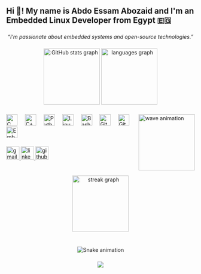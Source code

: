<h2 align="left">Hi 👋! My name is Abdo Essam Abozaid and I'm an Embedded Linux Developer from Egypt 🇪🇬</h2>

###

<p align="center">
  <i>“I’m passionate about embedded systems and open-source technologies.”</i>
</p>

###

<div align="center">
  <img src="https://github-readme-stats.vercel.app/api?username=AbdoRobusta&show_icons=true&theme=dark&count_private=true&include_all_commits=true&hide_border=false" height="150" alt="GitHub stats graph"  />
  <img src="https://github-readme-stats.vercel.app/api/top-langs?username=AbdoRobusta&layout=compact&langs_count=6&theme=dark&hide_border=false" height="150" alt="languages graph"  />
</div>

###

<img align="right" height="150" src="https://i.imgur.com/qALDg6m.gif" alt="wave animation" />

###

<div align="left">
  <img src="https://cdn.jsdelivr.net/gh/devicons/devicon/icons/c/c-original.svg" height="30" alt="C logo"  />
  <img width="12" />
  <img src="https://cdn.jsdelivr.net/gh/devicons/devicon/icons/cplusplus/cplusplus-original.svg" height="30" alt="C++ logo"  />
  <img width="12" />
  <img src="https://cdn.jsdelivr.net/gh/devicons/devicon/icons/python/python-original.svg" height="30" alt="Python logo"  />
  <img width="12" />
  <img src="https://cdn.jsdelivr.net/gh/devicons/devicon/icons/linux/linux-original.svg" height="30" alt="Linux logo"  />
  <img width="12" />
  <img src="https://cdn.jsdelivr.net/gh/devicons/devicon/icons/bash/bash-original.svg" height="30" alt="Bash logo"  />
  <img width="12" />
  <img src="https://cdn.jsdelivr.net/gh/devicons/devicon/icons/git/git-original.svg" height="30" alt="Git logo"  />
  <img width="12" />
  <img src="https://cdn.jsdelivr.net/gh/devicons/devicon/icons/github/github-original.svg" height="30" alt="GitHub logo"  />
  <img width="12" />
  <img src="https://cdn.jsdelivr.net/gh/devicons/devicon/icons/embeddedc/embeddedc-original.svg" height="30" alt="Embedded C logo" />
</div>

###

<div align="left">
  <a href="mailto:abdoessamabozaid@gmail.com" target="_blank">
    <img src="https://img.shields.io/static/v1?message=Gmail&logo=gmail&label=&color=D14836&logoColor=white&style=for-the-badge" height="35" alt="gmail logo" />
  </a>
  <a href="https://www.linkedin.com/in/abdo-essam-abozaid-441ab4244" target="_blank">
    <img src="https://img.shields.io/static/v1?message=LinkedIn&logo=linkedin&label=&color=0077B5&logoColor=white&style=for-the-badge" height="35" alt="linkedin logo" />
  </a>
  <a href="https://github.com/AbdoRobusta" target="_blank">
    <img src="https://img.shields.io/static/v1?message=GitHub&logo=github&label=&color=181717&logoColor=white&style=for-the-badge" height="35" alt="github logo" />
  </a>
</div>

###

<br clear="both">

<div align="center">
  <img src="https://github-readme-streak-stats.herokuapp.com/?user=AbdoRobusta&theme=dark&hide_border=false" height="150" alt="streak graph"  />
</div>

###

<br clear="both">

<div align="center">
  <img src="https://raw.githubusercontent.com/AbdoRobusta/AbdoRobusta/output/snake.svg" alt="Snake animation" />
</div>

###

<p align="center">
  <img src="https://capsule-render.vercel.app/api?type=waving&color=0:000000,100:333333&height=120&section=footer" />
</p>
